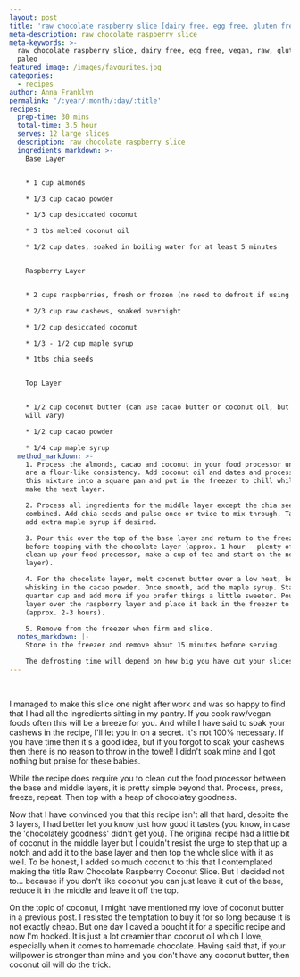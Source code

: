 ```yaml
---
layout: post
title: 'raw chocolate raspberry slice [dairy free, egg free, gluten free]'
meta-description: raw chocolate raspberry slice
meta-keywords: >-
  raw chocolate raspberry slice, dairy free, egg free, vegan, raw, gluten free,
  paleo
featured_image: /images/favourites.jpg
categories:
  - recipes
author: Anna Franklyn
permalink: '/:year/:month/:day/:title'
recipes:
  prep-time: 30 mins
  total-time: 3.5 hour
  serves: 12 large slices
  description: raw chocolate raspberry slice
  ingredients_markdown: >-
    Base Layer


    * 1 cup almonds

    * 1/3 cup cacao powder

    * 1/3 cup desiccated coconut

    * 3 tbs melted coconut oil

    * 1/2 cup dates, soaked in boiling water for at least 5 minutes


    Raspberry Layer


    * 2 cups raspberries, fresh or frozen (no need to defrost if using frozen)

    * 2/3 cup raw cashews, soaked overnight

    * 1/2 cup desiccated coconut

    * 1/3 - 1/2 cup maple syrup

    * 1tbs chia seeds


    Top Layer


    * 1/2 cup coconut butter (can use cacao butter or coconut oil, but results
    will vary)

    * 1/2 cup cacao powder

    * 1/4 cup maple syrup
  method_markdown: >-
    1. Process the almonds, cacao and coconut in your food processor until they
    are a flour-like consistency. Add coconut oil and dates and process. Press
    this mixture into a square pan and put in the freezer to chill while you
    make the next layer.

    2. Process all ingredients for the middle layer except the chia seeds until
    combined. Add chia seeds and pulse once or twice to mix through. Taste and
    add extra maple syrup if desired.

    3. Pour this over the top of the base layer and return to the freezer to set
    before topping with the chocolate layer (approx. 1 hour - plenty of time to
    clean up your food processor, make a cup of tea and start on the next
    layer).

    4. For the chocolate layer, melt coconut butter over a low heat, before
    whisking in the cacao powder. Once smooth, add the maple syrup. Start with a
    quarter cup and add more if you prefer things a little sweeter. Pour this
    layer over the raspberry layer and place it back in the freezer to set
    (approx. 2-3 hours).

    5. Remove from the freezer when firm and slice.
  notes_markdown: |-
    Store in the freezer and remove about 15 minutes before serving.

    The defrosting time will depend on how big you have cut your slices.
---
```


&nbsp;

I managed to make this slice one night after work and was so happy to find that I had all the ingredients sitting in my pantry. If you cook raw/vegan foods often this will be a breeze for you. And while I have said to soak your cashews in the recipe, I'll let you in on a secret. It's not 100% necessary. If you have time then it's a good idea, but if you forgot to soak your cashews then there is no reason to throw in the towel! I didn't soak mine and I got nothing but praise for these babies.

While the recipe does require you to clean out the food processor between the base and middle layers, it is pretty simple beyond that. Process, press, freeze, repeat. Then top with a heap of chocolatey goodness.

Now that I have convinced you that this recipe isn't all that hard, despite the 3 layers, I had better let you know just how good it tastes (you know, in case the 'chocolately goodness' didn't get you). The original recipe had a little bit of coconut in the middle layer but I couldn't resist the urge to step that up a notch and add it to the base layer and then top the whole slice with it as well. To be honest, I added so much coconut to this that I contemplated making the title Raw Chocolate Raspberry Coconut Slice. But I decided not to… because if you don't like coconut you can just leave it out of the base, reduce it in the middle and leave it off the top.

On the topic of coconut, I might have mentioned my love of coconut butter in a previous post. I resisted the temptation to buy it for so long because it is not exactly cheap. But one day I caved a bought it for a specific recipe and now I'm hooked. It is just a lot creamier than coconut oil which I love, especially when it comes to homemade chocolate. Having said that, if your willpower is stronger than mine and you don't have any coconut butter, then coconut oil will do the trick.
